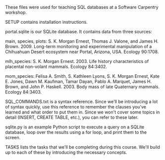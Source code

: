 These files were used for teaching SQL databases at a Software Carpentry 
workshop.



SETUP contains installation instructions.


portal.sqlite is our SQLite database. It contains data from three sources:

main, species, plots:
S. K. Morgan Ernest, Thomas J. Valone, and James H. Brown. 2009. Long-term 
monitoring and experimental manipulation of a Chihuahuan Desert ecosystem near 
Portal, Arizona, USA. Ecology 90:1708.

mlh_species:
S. K. Morgan Ernest. 2003. Life history characteristics of placental non-volant mammals. Ecology 84:3402.

mom_species:
Felisa A. Smith, S. Kathleen Lyons, S. K. Morgan Ernest, Kate E. Jones, Dawn 
M. Kaufman, Tamar Dayan, Pablo A. Marquet, James H. Brown, and John P. Haskell. 
2003. Body mass of late Quaternary mammals. Ecology 84:3403.


SQL_COMMANDS.txt is a syntax reference. Since we'll be introducing a lot of
syntax quickly, use this reference to remember the clauses you've learned and
what order to put them in. Since we won't cover some topics in detail (INSERT,
CREATE TABLE, etc.), you can refer to these later.


sqlite.py is an example Python script to execute a query on a SQLite database,
loop over the results using a for loop, and print them to the screen.


TASKS lists the tasks that we'll be completing during this course. We'll build
up to each of these by introducing the necessary concepts.